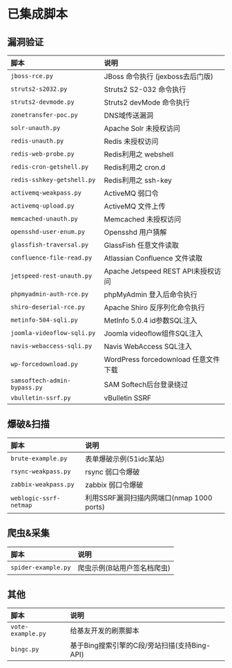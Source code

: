 # 已集成脚本

漏洞验证 
----
|脚本|说明|
|:---|:---|
|`jboss-rce.py`       | JBoss 命令执行 (jexboss去后门版) |  
|`struts2-s2032.py`   | Struts2 S2-032 命令执行 | 
|`struts2-devmode.py` | Struts2 devMode 命令执行 |
|`zonetransfer-poc.py`| DNS域传送漏洞 |
|`solr-unauth.py`     | Apache Solr 未授权访问 |
|`redis-unauth.py`    | Redis 未授权访问 |
|`redis-web-probe.py`| Redis利用之 webshell|
|`redis-cron-getshell.py`| Redis利用之 cron.d|
|`redis-sshkey-getshell.py`| Redis利用之 ssh-key|
|`activemq-weakpass.py`    | ActiveMQ 弱口令 |
|`activemq-upload.py`    | ActiveMQ 文件上传 |
|`memcached-unauth.py`    | Memcached 未授权访问 |
|`opensshd-user-enum.py`| Opensshd 用户猜解 |
|`glassfish-traversal.py`| GlassFish 任意文件读取|
|`confluence-file-read.py`| Atlassian Confluence 文件读取 |
|`jetspeed-rest-unauth.py`| Apache Jetspeed REST API未授权访问|
|`phpmyadmin-auth-rce.py` | phpMyAdmin 登入后命令执行|
|`shiro-deserial-rce.py`  | Apache Shiro 反序列化命令执行|
|`metinfo-504-sqli.py`| MetInfo 5.0.4 id参数SQL注入|
|`joomla-videoflow-sqli.py`| Joomla videoflow组件SQL注入|
|`navis-webaccess-sqli.py`| Navis WebAccess SQL注入|
|`wp-forcedownload.py`| WordPress forcedownload 任意文件下载|
|`samsoftech-admin-bypass.py`| SAM Softech后台登录绕过|
|`vbulletin-ssrf.py`| vBulletin SSRF |

爆破&扫描 
-----
|脚本|说明|
|:---|:---|
|`brute-example.py`    | 表单爆破示例(51idc某站)|
|`rsync-weakpass.py`   | rsync 弱口令爆破|
|`zabbix-weakpass.py`  | zabbix 弱口令爆破|
|`weblogic-ssrf-netmap`|利用SSRF漏洞扫描内网端口(nmap 1000 ports)|
  
爬虫&采集
-----
|脚本|说明|
|:---|:---|
|`spider-example.py`   |爬虫示例(B站用户签名档爬虫)|  
  
其他
---
|脚本|说明|
|:---|:---|
|`vote-example.py`     |给基友开发的刷票脚本|  
|`bingc.py`            |基于Bing搜索引擎的C段/旁站扫描(支持Bing-API)|  
  
  

